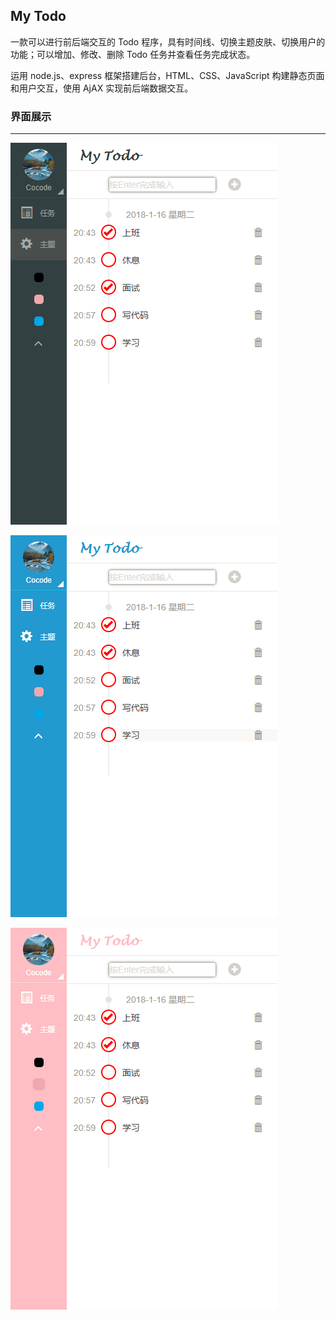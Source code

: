 ## My Todo

一款可以进行前后端交互的 Todo 程序，具有时间线、切换主题皮肤、切换用户的功能；可以增加、修改、删除 Todo 任务并查看任务完成状态。

运用 node.js、express 框架搭建后台，HTML、CSS、JavaScript 构建静态页面和用户交互，使用 AjAX 实现前后端数据交互。

### 界面展示
-----
![image1](https://github.com/cocode240011/Web-develop/blob/master/Screenshots/681.png)

![image2](https://github.com/cocode240011/Web-develop/blob/master/Screenshots/799.png)

![image3](https://github.com/cocode240011/Web-develop/blob/master/Screenshots/835.png)


